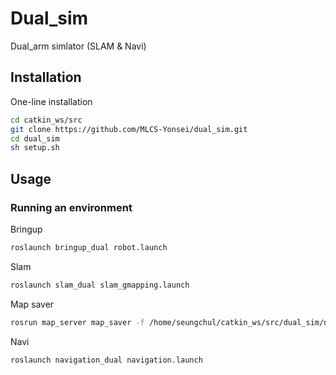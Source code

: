 # Dual_sim
Dual_arm simlator (SLAM &amp; Navi)

## Installation
One-line installation
```bash
cd catkin_ws/src
git clone https://github.com/MLCS-Yonsei/dual_sim.git
cd dual_sim
sh setup.sh
```

## Usage

### Running an environment
Bringup
```bash
roslaunch bringup_dual robot.launch
```

Slam
```bash
roslaunch slam_dual slam_gmapping.launch
```

Map saver
```bash
rosrun map_server map_saver -f /home/seungchul/catkin_ws/src/dual_sim/navigation_dual/maps/map
```

Navi
```bash
roslaunch navigation_dual navigation.launch
```
